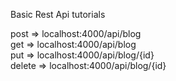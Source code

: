 Basic Rest Api tutorials 



post => localhost:4000/api/blog <br />
get => localhost:4000/api/blog <br />
put => localhost:4000/api/blog/{id} <br />
delete => localhost:4000/api/blog/{id} <br />

